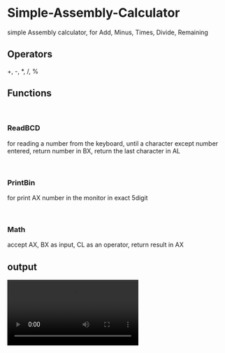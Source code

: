 # Simple-Assembly-Calculator
simple Assembly calculator, for Add, Minus, Times, Divide, Remaining

<h2>Operators</h2>
  +, -, *, /, %
  
<h2>Functions</h2>
&nbsp; <h3>ReadBCD</h3>
for reading a number from the keyboard, until a character except number entered,
return number in BX, return the last character in AL

&nbsp; <h3>PrintBin</h3>
for print AX number in the monitor in exact 5digit

&nbsp; <h3>Math</h3>
accept AX, BX as input, CL as an operator,
return result in AX

<h2>output</h2>
<video controls>
  <source src="/output.mp4" type="video/mp4">
</video>
